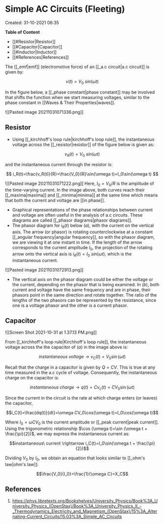 # Simple AC Circuits (Fleeting)
Created: 31-10-2021 06:35

**Table of Content**

- [[#Resistor|Resistor]]
- [[#Capacitor|Capacitor]] 
- [[#Inductor|Inductor]]
- [[#References|References]]



The [[_emf|emf]] (electromotive force) of an [[_a.c circuit|a.c circuit]]  is given by:

$$
v(t)=V_0\ sin(\omega t)
$$

In the figure below, a [[_phase constant|phase constant]] may be involved that shifts the function when we start measuring voltages, similar to the phase constant in [[Waves  & Their Properties|waves]].

![[Pasted image 20211031071336.png]]
## Resistor
* Using [[_kirchhoff's loop rule|kirchhoff's loop rule]], the instantaneous voltage across the [[_resistor|resistor]] of the figure below is given as:

$$
v_R(t)=V_0\ sin(\omega t)
$$

and the instantaneous current through the resistor is:

$$ 
i_R(t)=\frac{v_R(t)}{R}=\frac{V_0}{R}\sin(\omega t)=I_0\sin(\omega t)
$$

![[Pasted image 20211031071222.png]]
Here, $I_0=V_0/R$ is the amplitude of the time-varying current. In the image above, both curves reach their [[_maxima|maxima]] and [[_minima|minima]] at the same time which means that both the current and voltage are [[in phase]].

* Graphical representations of the phase relationships between current and voltage are often useful in the analysis of a.c circuits. These diagrams are called [[_phasor diagrams|phasor diagrams]].
* The phasor diagram for $i_R(t)$ below $(a)$, with the current on the vertical axis. The arrow (or phasor) is rotating counterclockwise at a constant [[_angular frequency|angular frequency]], so with the phasor diagram, we are viewing it at one instant in time. If the length of the arrow corresponds to the current amplitude $I_0$, the projection of the rotating arrow onto the vertical axis is $i_R(t)=I_0\ sin(\omega t)$, which is the instantaneous current.

![[Pasted image 20211031072913.png]]
* The vertical axis on the phasor diagram could be either the voltage or the current, depending on the phasor that is being examined.  In $(b)$, both current and voltage have the same frequency and are in phase, their phasors point in the same direction and rotate together. The ratio of the lengths of the two phasors can be represented by the resistance, since one is a voltage phasor and the other is a current phasor.

## Capacitor
![[Screen Shot 2021-10-31 at 1.37.13 PM.png]]

From [[_kirchhoff's loop rule|Kirchhoff's loop rule]], the instantaneous voltage across the the capacitor of $(a)$ in the image above is:

$$instantaneous\ voltage \rightarrow v_C(t)=V_0\sin(\omega t)$$

Recall that the charge in a capacitor is given by $Q=CV$. This is true at any time measured in the a.c cycle of voltage. Consequently, the instantaneous charge on the capacitor is:

$$instantaneous\ charge \rightarrow q(t)=Cv_c(t)=CV_0\sin(\omega t)$$

Since the current in the circuit is the rate at which charge enters (or leaves) the capacitor,

$$i_C(t)=\frac{dq(t)}{dt}=\omega CV_0\cos(\omega t)=I_0\cos(\omega t)$$

Where $I_0=\omega CV_0$ is the current amplitude or [[_peak current|peak current]]. Using the trigonometric relationship $\cos (\omega t)=\sin (\omega t + \frac{\pi}{2})$, we may express the instantaneous current as:

$$instantaneous\ current \rightarrow i_C(t)=I_0\sin(\omega t + \frac{\pi}{2})$$

Dividing $V_0$ by $I_0$, we obtain an equation that looks similar to [[_ohm's law|ohm's law]]:

$$\frac{V_0}{I_0}=\frac{1}{\omega C}=X_C$$



## References
1. https://phys.libretexts.org/Bookshelves/University_Physics/Book%3A_University_Physics_(OpenStax)/Book%3A_University_Physics_II_-_Thermodynamics_Electricity_and_Magnetism_(OpenStax)/15%3A_Alternating-Current_Circuits/15.03%3A_Simple_AC_Circuits